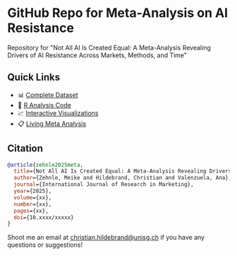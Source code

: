 # GitHub Repo for Meta-Analysis on AI Resistance 

Repository for "Not All AI Is Created Equal: A Meta-Analysis Revealing Drivers of AI Resistance Across Markets, Methods, and Time"

## Quick Links

- 📊 [Complete Dataset](https://childebrand.github.io/metaAI/data.html)
- 📝 [R Analysis Code](https://childebrand.github.io/metaAI/code.html)
- 📈 [Interactive Visualizations](https://childebrand.github.io/metaAI/explore.html)
- 📋 [Living Meta Analysis](https://childebrand.github.io/metaAI/survey.html)

## Citation

```bibtex
@article{zehnle2025meta,
  title={Not All AI Is Created Equal: A Meta-Analysis Revealing Drivers of AI Resistance Across Markets, Methods, and Time},
  author={Zehnle, Meike and Hildebrand, Christian and Valenzuela, Ana},
  journal={International Journal of Research in Marketing},
  year={2025},
  volume={xx},
  number={xx},
  pages={xx},
  doi={10.xxxx/xxxxx}
}
```

Shoot me an email at [christian.hildebrand@unisg.ch](mailto:christian.hildebrand@unisg.ch) if you have any questions or suggestions!
